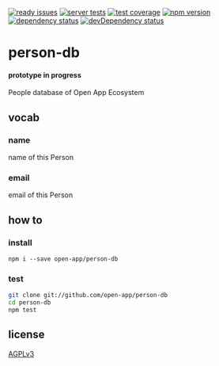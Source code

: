 [![ready issues](https://badge.waffle.io/open-app/person-db.png?label=ready&title=Ready)](https://waffle.io/open-app/person-db)
[![server tests](https://travis-ci.org/open-app/person-db.png)](https://travis-ci.org/open-app/person-db)
[![test coverage](https://img.shields.io/coveralls/open-app/person-db.svg)](https://coveralls.io/r/open-app/person-db)
[![npm version](https://badge.fury.io/js/open-app-person-db.png)](https://npmjs.org/package/open-app-person-db)
[![dependency status](https://david-dm.org/open-app/person-db.png)](https://david-dm.org/open-app/person-db)
[![devDependency status](https://david-dm.org/open-app/person-db/dev-status.png)](https://david-dm.org/open-app/person-db#info=devDependencies)

# person-db

#### prototype in progress

People database of Open App Ecosystem

## vocab

### name

name of this Person

### email

email of this Person

## how to

### install

`npm i --save open-app/person-db`

### test

```bash
git clone git://github.com/open-app/person-db
cd person-db
npm test
```

## license

[AGPLv3](LICENSE)

